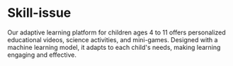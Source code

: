 # Skill-issue
Our adaptive learning platform for children ages 4 to 11 offers personalized educational videos, science activities, and mini-games. Designed with a machine learning model, it adapts to each child's needs, making learning engaging and effective.
